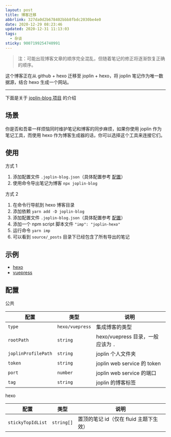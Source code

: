 ```yaml
---
layout: post
title: 博客迁移
abbrlink: 327da0d2b678402bbb8fbdc2030be4e0
date: 2020-12-29 08:23:46
updated: 2020-12-31 11:13:03
tags:
  - 杂谈
sticky: 9007199254740991
---
```


> 注：可能出现博客文章的顺序完全混乱，但随着笔记的修正将逐渐恢复正确的顺序。

这个博客正在从 github + hexo 迁移至 joplin + hexo，将 joplin 笔记作为唯一数据源，结合 hexo 生成一个网站。

---

下面是关于 [joplin-blog 项目](http://github.com/rxliuli/joplin-blog) 的介绍

## 场景

你是否和吾辈一样烦恼同时维护笔记和博客的同步麻烦，如果你使用 joplin 作为笔记工具，而使用 hexo 作为博客生成器的话，你可以选择这个工具来连接它们。

## 使用

方式 1

1.  添加配置文件 `.joplin-blog.json`（具体配置参考 [配置](#配置)）
1.  使用命令导出笔记为博客 `npx joplin-blog`

方式 2

1.  在命令行导航到 hexo 博客目录
1.  添加依赖 `yarn add -D joplin-blog`
1.  添加配置文件 `.joplin-blog.json`（具体配置参考 [配置](#配置)）
1.  添加一个 npm script 脚本文件 `"imp": "joplin-hexo"`
1.  运行命令 `yarn imp`
1.  可以看到 `source/_posts` 目录下已经包含了所有导出的笔记

## 示例

- [hexo](https://github.com/rxliuli/joplin-blog/tree/master/tutorials/hexo-example)
- [vuepress](https://github.com/rxliuli/joplin-blog/tree/master/tutorials/vuepress-example)

## 配置

公共

| 配置                | 类型            | 说明                               |
| ------------------- | --------------- | ---------------------------------- |
| `type`              | `hexo/vuepress` | 集成博客的类型                     |
| `rootPath`          | `string`        | hexo/vuepress 目录，一般应该为 `.` |
| `joplinProfilePath` | `string`        | joplin 个人文件夹                  |
| `token`             | `string`        | joplin web service 的 token        |
| `port`              | `number`        | joplin web service 的端口          |
| `tag`               | `string`        | joplin 的博客标签                  |

hexo

| 配置              | 类型       | 说明                                   |
| ----------------- | ---------- | -------------------------------------- |
| `stickyTopIdList` | `string[]` | 置顶的笔记 id（仅在 fluid 主题下生效） |
